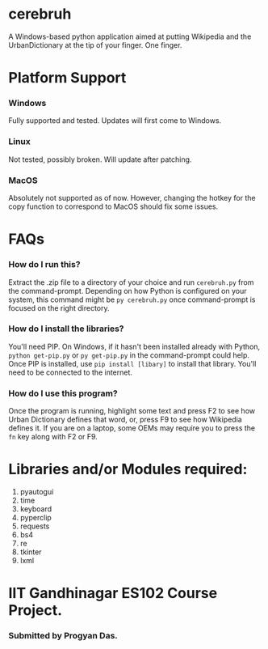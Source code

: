 # cerebruh
A Windows-based python application aimed at putting Wikipedia and the UrbanDictionary at the tip of your finger. One finger.

# Platform Support

### Windows
Fully supported and tested. Updates will first come to Windows.

### Linux
Not tested, possibly broken. Will update after patching.

### MacOS
Absolutely not supported as of now. However, changing the hotkey for the copy function to correspond to MacOS should fix some issues.

# FAQs

### How do I run this?
Extract the .zip file to a directory of your choice and run ```cerebruh.py``` from the command-prompt.
Depending on how Python is configured on your system, this command might be ```py cerebruh.py``` once command-prompt is focused on the right directory.

### How do I install the libraries?
You'll need PIP. On Windows, if it hasn't been installed already with Python, ```python get-pip.py``` or ```py get-pip.py``` in the command-prompt could help.
Once PIP is installed, use ```pip install [libary]``` to install that library. You'll need to be connected to the internet.

### How do I use this program?
Once the program is running, highlight some text and press F2 to see how Urban Dictionary defines that word, or, press F9 to see how Wikipedia defines it. If you are on a laptop, some OEMs may require you to press the ```fn``` key along with F2 or F9. 


# Libraries and/or Modules required:
  1. pyautogui
  2. time
  3. keyboard
  4. pyperclip
  5. requests
  6. bs4
  7. re
  8. tkinter
  9. lxml
  
 # IIT Gandhinagar ES102 Course Project.
 ### Submitted by Progyan Das.
 

  
